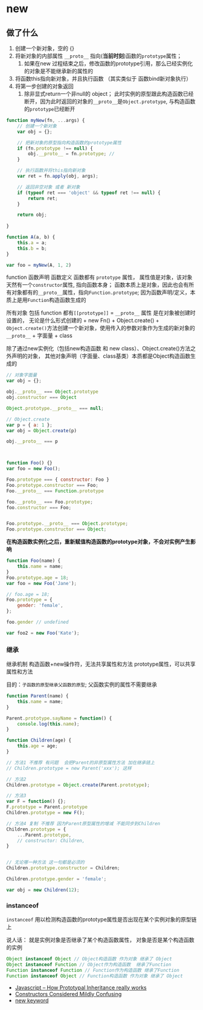 # new

## 做了什么
1. 创建一个新对象，空的 {}
2. 将新对象的内部属性 `__proto__` 指向(**当前时刻**)函数的`prototype`属性；
   1. 如果在new 过程结束之后，修改函数的prototype引用，那么已经实例化的对象是不能继承新的属性的
3. 将函数this指向新对象，并且执行函数 （其实类似于 函数bind新对象执行）
4. 将第一步创建的对象返回
   1. 除非显式return一个非null的 object； 此时实例的原型跟此构造函数已经断开，因为此时返回的对象的`__proto__`是`Object.prototype`, 与构造函数的`prototype`已经断开

```js
function myNew(fn, ...args) {
    // 创建一个新对象
    var obj = {};

    // 把新对象的原型指向构造函数的prototype属性
    if (fn.prototype !== null) {
        obj.__proto__ = fn.prototype; // 
    }

    // 执行函数并将this指向新对象
    var ret = fn.apply(obj, args);

    // 返回非空对象 或者 新对象
    if (typeof ret === 'object' && typeof ret !== null) {
        return ret;
    }

    return obj;
    
}

function A(a, b) {
    this.a = a;
    this.b = b;
}

var foo = myNew(A, 1, 2)
```


function 函数声明 函数定义
函数都有 `prototype` 属性， 属性值是对象，该对象天然有一个`constructor`属性, 指向函数本身；
函数本质上是对象，因此也会有所有对象都有的`__proto__`属性，指向`Function.prototype`; 因为函数声明/定义，本质上是用`Function`构造函数生成的

所有对象 包括 function 
都有`[[prototype]]` = `__proto__`  属性
是在对象被创建时设置的， 无论是什么形式创建的
    + new Fn() 
    + Object.create()
      + `Object.create()`方法创建一个新对象，使用传入的参数对象作为生成的新对象的`__proto__`
    + 字面量
    + class

除了通过new实例化（包括new构造函数 和 new class）、Object.create()方法之外声明的对象，
其他对象声明（字面量、class基类）本质都是Object构造函数生成的


```js
// 对象字面量
var obj = {};

obj.__proto__ === Object.prototype
obj.constructor === Object

Object.prototype.__proto__ === null;

// Object.create
var p = { a: 1 };
var obj = Object.create(p)

obj.__proto__ === p



function Foo() {}
var foo = new Foo();

Foo.prototype === { constructor: Foo }
Foo.prototype.constructor === Foo;
Foo.__proto__ === Function.prototype

foo.__proto__ === Foo.prototype;
foo.constructor === Foo;


Foo.prototype.__proto__ === Object.prototype;
Foo.prototype.constructor === Object;

```

**在构造函数实例化之后，重新赋值构造函数的prototype对象，不会对实例产生影响**
```js
function Foo(name) {
    this.name = name;
}
Foo.prototype.age = 18;
var foo = new Foo('Jane');

// foo.age = 18; 
Foo.prototype = {
    gender: 'female',
};

foo.gender // undefined

var foo2 = new Foo('Kate');

```

### 继承

继承机制
构造函数+new操作符，无法共享属性和方法
prototype属性，可以共享属性和方法


目的：`子函数的原型继承父函数的原型`; 父函数实例的属性不需要继承

```js
function Parent(name) {
    this.name = name;
}

Parent.prototype.sayName = function() {
    console.log(this.name);
}

function Children(age) {
    this.age = age;
}

// 方法1 不推荐 有问题  会把Parent的非原型属性方法 加在继承链上
// Children.prototype = new Parent('xxx'); 这样

// 方法2
Children.prototype = Object.create(Parent.prototype);

// 方法3
var F = function() {};
F.prototype = Parent.prototype
Children.prototype = new F();

// 方法4 复制 不推荐 因为Parent原型属性的增减 不能同步到Children
Children.prototype = {
    ...Parent.prototype,
    // constructor: Children,
}


// 无论哪一种方法 这一句都是必须的
Children.prototype.constructor = Children;

Children.prototype.gender = 'female';

var obj = new Children(12);

```


### instanceof
`instanceof` 用以检测构造函数的prototype属性是否出现在某个实例对象的原型链上

说人话： 就是实例对象是否继承了某个构造函数属性， 对象是否是某个构造函数的实例

```js
Object instanceof Object // Object构造函数 作为对象 继承了 Object
Object instanceof Function // Object作为构造函数  继承了Function
Function instanceof Function // Function作为构造函数 继承了Function
Function instanceof Object // Function构造函数 作为对象 继承了 Object

```



+ [Javascript – How Prototypal Inheritance really works](http://blog.vjeux.com/2011/javascript/how-prototypal-inheritance-really-works.html)
+ [Constructors Considered Mildly Confusing](https://zeekat.nl/articles/constructors-considered-mildly-confusing.html)
+ [new keyword](https://stackoverflow.com/questions/1646698/what-is-the-new-keyword-in-javascript)
